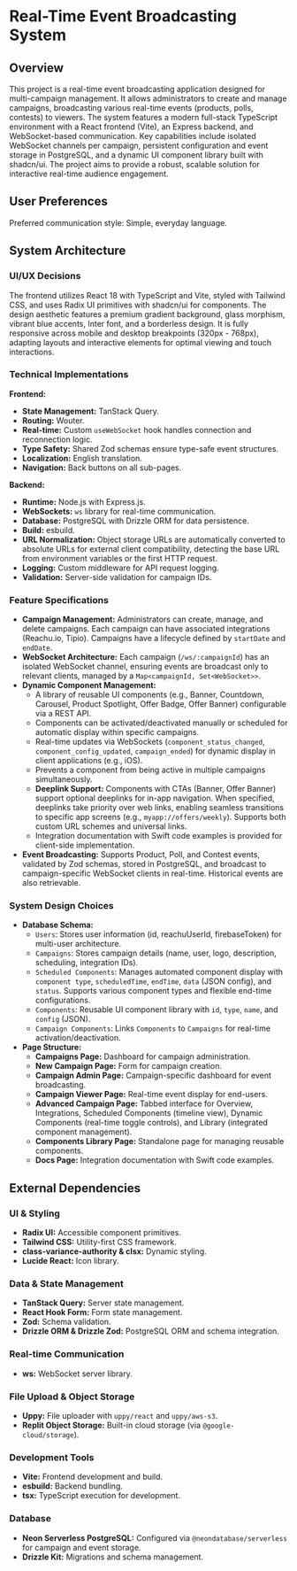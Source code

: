 # Real-Time Event Broadcasting System

## Overview

This project is a real-time event broadcasting application designed for multi-campaign management. It allows administrators to create and manage campaigns, broadcasting various real-time events (products, polls, contests) to viewers. The system features a modern full-stack TypeScript environment with a React frontend (Vite), an Express backend, and WebSocket-based communication. Key capabilities include isolated WebSocket channels per campaign, persistent configuration and event storage in PostgreSQL, and a dynamic UI component library built with shadcn/ui. The project aims to provide a robust, scalable solution for interactive real-time audience engagement.

## User Preferences

Preferred communication style: Simple, everyday language.

## System Architecture

### UI/UX Decisions
The frontend utilizes React 18 with TypeScript and Vite, styled with Tailwind CSS, and uses Radix UI primitives with shadcn/ui for components. The design aesthetic features a premium gradient background, glass morphism, vibrant blue accents, Inter font, and a borderless design. It is fully responsive across mobile and desktop breakpoints (320px - 768px), adapting layouts and interactive elements for optimal viewing and touch interactions.

### Technical Implementations
**Frontend:**
- **State Management:** TanStack Query.
- **Routing:** Wouter.
- **Real-time:** Custom `useWebSocket` hook handles connection and reconnection logic.
- **Type Safety:** Shared Zod schemas ensure type-safe event structures.
- **Localization:** English translation.
- **Navigation:** Back buttons on all sub-pages.

**Backend:**
- **Runtime:** Node.js with Express.js.
- **WebSockets:** `ws` library for real-time communication.
- **Database:** PostgreSQL with Drizzle ORM for data persistence.
- **Build:** esbuild.
- **URL Normalization:** Object storage URLs are automatically converted to absolute URLs for external client compatibility, detecting the base URL from environment variables or the first HTTP request.
- **Logging:** Custom middleware for API request logging.
- **Validation:** Server-side validation for campaign IDs.

### Feature Specifications
- **Campaign Management:** Administrators can create, manage, and delete campaigns. Each campaign can have associated integrations (Reachu.io, Tipio). Campaigns have a lifecycle defined by `startDate` and `endDate`.
- **WebSocket Architecture:** Each campaign (`/ws/:campaignId`) has an isolated WebSocket channel, ensuring events are broadcast only to relevant clients, managed by a `Map<campaignId, Set<WebSocket>>`.
- **Dynamic Component Management:**
    - A library of reusable UI components (e.g., Banner, Countdown, Carousel, Product Spotlight, Offer Badge, Offer Banner) configurable via a REST API.
    - Components can be activated/deactivated manually or scheduled for automatic display within specific campaigns.
    - Real-time updates via WebSockets (`component_status_changed`, `component_config_updated`, `campaign_ended`) for dynamic display in client applications (e.g., iOS).
    - Prevents a component from being active in multiple campaigns simultaneously.
    - **Deeplink Support:** Components with CTAs (Banner, Offer Banner) support optional deeplinks for in-app navigation. When specified, deeplinks take priority over web links, enabling seamless transitions to specific app screens (e.g., `myapp://offers/weekly`). Supports both custom URL schemes and universal links.
    - Integration documentation with Swift code examples is provided for client-side implementation.
- **Event Broadcasting:** Supports Product, Poll, and Contest events, validated by Zod schemas, stored in PostgreSQL, and broadcast to campaign-specific WebSocket clients in real-time. Historical events are also retrievable.

### System Design Choices
- **Database Schema:**
    - `Users`: Stores user information (id, reachuUserId, firebaseToken) for multi-user architecture.
    - `Campaigns`: Stores campaign details (name, user, logo, description, scheduling, integration IDs).
    - `Scheduled Components`: Manages automated component display with `component type`, `scheduledTime`, `endTime`, `data` (JSON config), and `status`. Supports various component types and flexible end-time configurations.
    - `Components`: Reusable UI component library with `id`, `type`, `name`, and `config` (JSON).
    - `Campaign Components`: Links `Components` to `Campaigns` for real-time activation/deactivation.
- **Page Structure:**
    - **Campaigns Page:** Dashboard for campaign administration.
    - **New Campaign Page:** Form for campaign creation.
    - **Campaign Admin Page:** Campaign-specific dashboard for event broadcasting.
    - **Campaign Viewer Page:** Real-time event display for end-users.
    - **Advanced Campaign Page:** Tabbed interface for Overview, Integrations, Scheduled Components (timeline view), Dynamic Components (real-time toggle controls), and Library (integrated component management).
    - **Components Library Page:** Standalone page for managing reusable components.
    - **Docs Page:** Integration documentation with Swift code examples.

## External Dependencies

### UI & Styling
- **Radix UI:** Accessible component primitives.
- **Tailwind CSS:** Utility-first CSS framework.
- **class-variance-authority & clsx:** Dynamic styling.
- **Lucide React:** Icon library.

### Data & State Management
- **TanStack Query:** Server state management.
- **React Hook Form:** Form state management.
- **Zod:** Schema validation.
- **Drizzle ORM & Drizzle Zod:** PostgreSQL ORM and schema integration.

### Real-time Communication
- **ws:** WebSocket server library.

### File Upload & Object Storage
- **Uppy:** File uploader with `uppy/react` and `uppy/aws-s3`.
- **Replit Object Storage:** Built-in cloud storage (via `@google-cloud/storage`).

### Development Tools
- **Vite:** Frontend development and build.
- **esbuild:** Backend bundling.
- **tsx:** TypeScript execution for development.

### Database
- **Neon Serverless PostgreSQL:** Configured via `@neondatabase/serverless` for campaign and event storage.
- **Drizzle Kit:** Migrations and schema management.